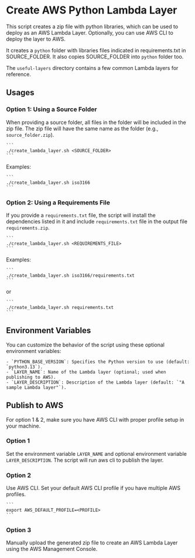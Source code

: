 # Create AWS Python Lambda Layer

This script creates a zip file with python libraries, which can be used to deploy as an AWS Lambda Layer. Optionally, you can use AWS CLI to deploy the layer to AWS.

It creates a `python` folder with libraries files indicated in requirements.txt in SOURCE_FOLDER. It also copies SOURCE_FOLDER into `python` folder too.

The `useful-layers` directory contains a few common Lambda layers for reference.

## Usages

### Option 1: Using a Source Folder

When providing a source folder, all files in the folder will be included in the zip file. The zip file will have the same name as the folder (e.g., `source_folder.zip`).

    ```
    ./create_lambda_layer.sh <SOURCE_FOLDER>
    ```

Examples:

    ```
    ./create_lambda_layer.sh iso3166
    ```

### Option 2: Using a Requirements File

If you provide a `requirements.txt` file, the script will install the dependencies listed in it and include `requirements.txt` file in the output file `requirements.zip`.

    ```
    ./create_lambda_layer.sh <REQUIREMENTS_FILE>
    ```

Examples:

    ```
    ./create_lambda_layer.sh iso3166/requirements.txt
    ```

or

    ```
    ./create_lambda_layer.sh requirements.txt
    ```

## Environment Variables

You can customize the behavior of the script using these optional environment variables:

    - `PYTHON_BASE_VERSION`: Specifies the Python version to use (default: `python3.13`).
    - `LAYER_NAME`: Name of the Lambda layer (optional; used when publishing to AWS).
    - `LAYER_DESCRIPTION`: Description of the Lambda layer (default: `"A sample Lambda layer"`).

## Publish to AWS

For option 1 & 2, make sure you have AWS CLI with proper profile setup in your machine.

### Option 1

Set the environment variable `LAYER_NAME` and optional environment variable `LAYER_DESCRIPTION`. The script will run aws cli to publish the layer.

### Option 2

Use AWS CLI. Set your default AWS CLI profile if you have multiple AWS profiles.

    ```
    export AWS_DEFAULT_PROFILE=<PROFILE>
    ```

### Option 3

Manually upload the generated zip file to create an AWS Lambda Layer using the AWS Management Console.
